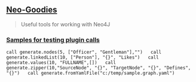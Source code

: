 ## <u>Neo-Goodies</u>

> Useful tools for working with Neo4J

### <u>Samples for testing plugin calls</u>

`call generate.nodes(5, ["Officer", "Gentleman"],"")  
call generate.linkedList(10, ["Person"], "{}", "Likes")  
call generate.values(10, "FULLNAME",[])  
call generate.zipper(10,"SourceNode", "{}", "TargetNode", "{}", "Defines", "{}")  
call generate.fromYamlFile("c:/temp/sample.graph.yaml")`